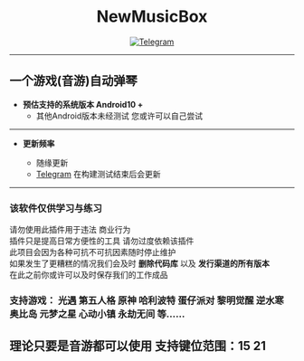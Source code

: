 <div align="center">
    <h1 > NewMusicBox </h1>

[![Telegram](https://img.shields.io/static/v1?label=Telegram&message=Channel&color=0088cc)](https://t.me/xiaoyu7533)
</div>  

---

## 一个游戏(音游)自动弹琴

* **预估支持的系统版本 Android10 +**  
    * 其他Android版本未经测试 您或许可以自己尝试 
    

 ---
* **更新频率**

    -  随缘更新
    - [Telegram](https://xiaoyu7533) 在构建测试结束后会更新

---  

### 该软件仅供学习与练习  
请勿使用此插件用于违法 商业行为  
插件只是提高日常方便性的工具 请勿过度依赖该插件  
此项目会因为各种可抗不可抗因素随时停止维护  
如果发生了更糟糕的情况我们会及时 **删除代码库** 以及 **发行渠道的所有版本**  
在此之前你或许可以及时保存我们的工作成品

### 支持游戏： 光遇 第五人格 原神 哈利波特 蛋仔派对 黎明觉醒 逆水寒 奥比岛 元梦之星 心动小镇 永劫无间 等……

## 理论只要是音游都可以使用 支持键位范围：15 21